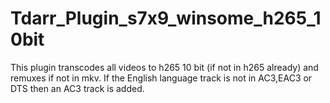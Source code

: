 # Tdarr_Plugin_s7x9_winsome_h265_10bit
This plugin transcodes all videos to h265 10 bit (if not in h265 already) and remuxes if not in mkv. If the English language track is not in AC3,EAC3 or DTS then an AC3 track is added.
